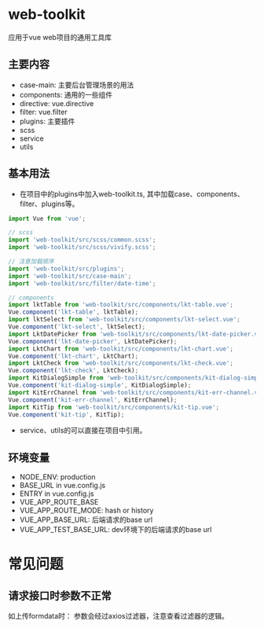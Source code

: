 # web-toolkit

应用于vue web项目的通用工具库

## 主要内容

- case-main: 主要后台管理场景的用法
- components: 通用的一些组件
- directive: vue.directive
- filter: vue.filter
- plugins: 主要插件
- scss
- service
- utils

## 基本用法

- 在项目中的plugins中加入web-toolkit.ts, 其中加载case、components、filter、plugins等。

```typescript
import Vue from 'vue';

// scss
import 'web-toolkit/src/scss/common.scss';
import 'web-toolkit/src/scss/vivify.scss';

// 注意加载顺序
import 'web-toolkit/src/plugins';
import 'web-toolkit/src/case-main';
import 'web-toolkit/src/filter/date-time';

// components
import lktTable from 'web-toolkit/src/components/lkt-table.vue';
Vue.component('lkt-table', lktTable);
import lktSelect from 'web-toolkit/src/components/lkt-select.vue';
Vue.component('lkt-select', lktSelect);
import LktDatePicker from 'web-toolkit/src/components/lkt-date-picker.vue';
Vue.component('lkt-date-picker', LktDatePicker);
import LktChart from 'web-toolkit/src/components/lkt-chart.vue';
Vue.component('lkt-chart', LktChart);
import LktCheck from 'web-toolkit/src/components/lkt-check.vue';
Vue.component('lkt-check', LktCheck);
import KitDialogSimple from 'web-toolkit/src/components/kit-dialog-simple.vue';
Vue.component('kit-dialog-simple', KitDialogSimple);
import KitErrChannel from 'web-toolkit/src/components/kit-err-channel.vue';
Vue.component('kit-err-channel', KitErrChannel);
import KitTip from 'web-toolkit/src/components/kit-tip.vue';
Vue.component('kit-tip', KitTip);
```

- service、utils的可以直接在项目中引用。

## 环境变量

- NODE_ENV: production
- BASE_URL in vue.config.js
- ENTRY in vue.config.js
- VUE_APP_ROUTE_BASE
- VUE_APP_ROUTE_MODE: hash or history
- VUE_APP_BASE_URL: 后端请求的base url
- VUE_APP_TEST_BASE_URL: dev环境下的后端请求的base url

# 常见问题

## 请求接口时参数不正常

如上传formdata时：
参数会经过axios过滤器，注意查看过滤器的逻辑。
